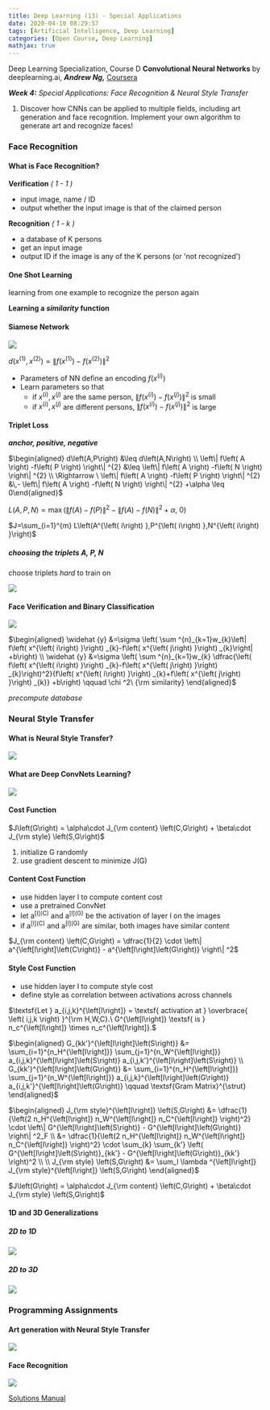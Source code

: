 ```yaml
---
title: Deep Learning (13) · Special Applications
date: 2020-04-10 08:29:57
tags: [Artificial Intelligence, Deep Learning]
categories: [Open Course, Deep Learning]
mathjax: true
---
```


Deep Learning Specialization, Course D
**Convolutional Neural Networks** by deeplearning.ai, **_Andrew Ng,_** [Coursera](https://www.coursera.org/learn/neural-networks-deep-learning/home/info)

**_Week 4:_** _Special Applications: Face Recognition & Neural Style Transfer_

1. Discover how CNNs can be applied to multiple fields, including art generation and face recognition. Implement your own algorithm to generate art and recognize faces!

<!-- more -->

### Face Recognition

#### What is Face Recognition?

**Verification** _( 1 - 1 )_

- input image, name / ID
- output whether the input image is that of the claimed person

**Recognition** _( 1 - k )_

- a database of K persons
- get an input image
- output ID if the image is any of the K persons (or 'not recognized')

#### One Shot Learning

learning from one example to recognize the person again

**Learning a _similarity_ function**

#### Siamese Network

![](Deep-Learning-Andrew-Ng-13/1.png)

$d\left( x^{\left( 1\right) },x^{\left( 2\right) }\right) =\left\| f\left( x^{\left( 1\right) }\right) -f\left( x^{\left( 2\right) }\right) \right\| ^{2}$

- Parameters of NN define an encoding $f\left( x^{\left( i\right) }\right)$
- Learn parameters so that
  - if $x^{\left( i\right) } , x^{\left( j\right)}$ are the same person, $\left\| f\left( x^{\left( i\right) }\right) -f\left( x^{\left( j\right) }\right) \right\| ^{2}$ is small
  - if $x^{\left( i\right) } , x^{\left( j\right)}$ are different persons, $\left\| f\left( x^{\left( i\right) }\right) -f\left( x^{\left( j\right) }\right) \right\| ^{2}$ is large

#### Triplet Loss

**_anchor, positive, negative_**

$\begin{aligned} d\left(A,P\right) &\leq d\left(A,N\right) \\ \left\| f\left( A \right) -f\left( P \right) \right\| ^{2} &\leq \left\| f\left( A \right) -f\left( N \right) \right\| ^{2} \\ \Rightarrow \ \left\| f\left( A \right) -f\left( P \right) \right\| ^{2} &\,- \left\| f\left( A \right) -f\left( N \right) \right\| ^{2} +\alpha \leq 0\end{aligned}$

$L\left(A,P,N\right) = \max\left( \left\| f\left( A \right) -f\left( P \right) \right\| ^{2} - \left\| f\left( A \right) -f\left( N \right) \right\| ^{2} +\alpha, \ 0 \right)$

$J=\sum_{i=1}^{m} L\left(A^{\left( i\right) },P^{\left( i\right) },N^{\left( i\right) }\right)$

##### choosing the triplets A, P, N

choose triplets _hard_ to train on

![](Deep-Learning-Andrew-Ng-13/2.png)

#### Face Verification and Binary Classification

![](Deep-Learning-Andrew-Ng-13/3.png)

$\begin{aligned} \widehat {y} &=\sigma \left( \sum ^{n}_{k=1}w_{k}\left| f\left( x^{\left( i\right) }\right) _{k}-f\left( x^{\left( j\right) }\right) _{k}\right| +b\right) \\ \widehat {y} &=\sigma \left( \sum ^{n}_{k=1}w_{k} \dfrac{\left( f\left( x^{\left( i\right) }\right) _{k}-f\left( x^{\left( j\right) }\right) _{k}\right)^2}{f\left( x^{\left( i\right) }\right) _{k}+f\left( x^{\left( j\right) }\right) _{k}} +b\right) \qquad \chi ^2\ {\rm similarity} \end{aligned}$

_precompute database_

### Neural Style Transfer

#### What is Neural Style Transfer?

![](Deep-Learning-Andrew-Ng-13/4.png)

#### What are Deep ConvNets Learning?

![](Deep-Learning-Andrew-Ng-13/5.png)

#### Cost Function

$J\left(G\right) = \alpha\cdot J_{\rm content} \left(C,G\right) + \beta\cdot J_{\rm style} \left(S,G\right)$

1. initialize G randomly
2. use gradient descent to minimize J(G)

#### Content Cost Function

- use hidden layer l to compute content cost
- use a pretrained ConvNet
- let a<sup>\[l](C)</sup> and a<sup>\[l](G)</sup> be the activation of layer l on the images
- if a<sup>\[l](C)</sup> and a<sup>\[l](G)</sup> are similar, both images have similar content

$J_{\rm content} \left(C,G\right) = \dfrac{1}{2} \cdot \left\| a^{\left[l\right]\left(C\right)}  - a^{\left[l\right]\left(G\right)} \right\| ^2$

#### Style Cost Function

- use hidden layer l to compute style cost
- define style as correlation between activations across channels

$\textsf{Let } a_{i,j,k}^{\left[l\right]} = \textsf{ activation at } \overbrace{ \left( i,j,k \right) }^{\rm H,W,C}.\ G^{\left[l\right]} \textsf{ is } n_c^{\left[l\right]} \times n_c^{\left[l\right]}.$

$\begin{aligned} G_{kk'}^{\left[l\right]\left(S\right)} &= \sum_{i=1}^{n_H^{\left[l\right]}} \sum_{j=1}^{n_W^{\left[l\right]}} a_{i,j,k}^{\left[l\right]\left(S\right)} a_{i,j,k'}^{\left[l\right]\left(S\right)} \\ G_{kk'}^{\left[l\right]\left(G\right)} &= \sum_{i=1}^{n_H^{\left[l\right]}} \sum_{j=1}^{n_W^{\left[l\right]}} a_{i,j,k}^{\left[l\right]\left(G\right)} a_{i,j,k'}^{\left[l\right]\left(G\right)} \qquad \textsf{Gram Matrix}^{\strut} \end{aligned}$

$\begin{aligned} J_{\rm style}^{\left[l\right]} \left(S,G\right) &= \dfrac{1}{\left(2 n_H^{\left[l\right]} n_W^{\left[l\right]} n_C^{\left[l\right]} \right)^2} \cdot \left\| G^{\left[l\right]\left(S\right)}  - G^{\left[l\right]\left(G\right)} \right\| ^2_F \\ &= \dfrac{1}{\left(2 n_H^{\left[l\right]} n_W^{\left[l\right]} n_C^{\left[l\right]} \right)^2} \cdot \sum_{k} \sum_{k'} \left( G^{\left[l\right]\left(S\right)}_{kk'}  - G^{\left[l\right]\left(G\right)}_{kk'} \right)^2 \\ \\ J_{\rm style} \left(S,G\right) &= \sum_l \lambda ^{\left[l\right]} J_{\rm style}^{\left[l\right]} \left(S,G\right) \end{aligned}$

$J\left(G\right) = \alpha\cdot J_{\rm content} \left(C,G\right) + \beta\cdot J_{\rm style} \left(S,G\right)$

#### 1D and 3D Generalizations

##### 2D to 1D

![](Deep-Learning-Andrew-Ng-13/6.png)

##### 2D to 3D

![](Deep-Learning-Andrew-Ng-13/7.png)

### Programming Assignments

#### Art generation with Neural Style Transfer

![](/Deep-Learning-Andrew-Ng-13/8.png)

#### Face Recognition

![](/Deep-Learning-Andrew-Ng-13/9.png)

<a href='https://github.com/bugstop/coursera-deep-learning-solutions' target="_blank">Solutions Manual</a>
